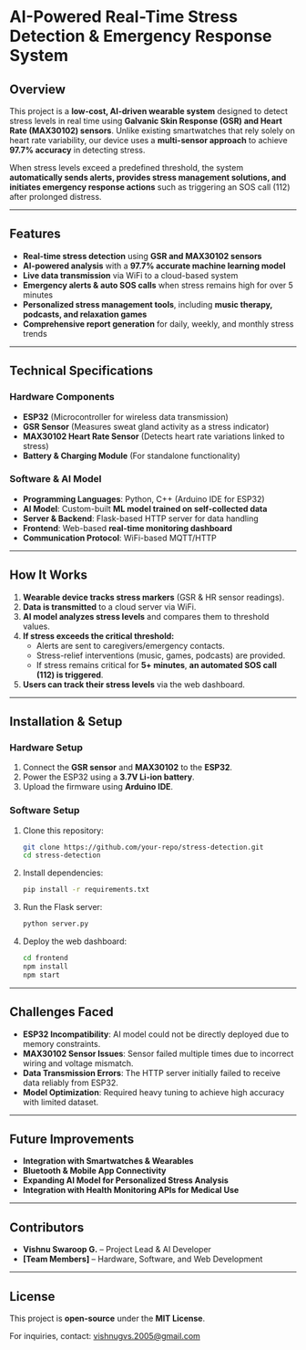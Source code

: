 # **AI-Powered Real-Time Stress Detection & Emergency Response System**

## **Overview**
This project is a **low-cost, AI-driven wearable system** designed to detect stress levels in real time using **Galvanic Skin Response (GSR) and Heart Rate (MAX30102) sensors**. Unlike existing smartwatches that rely solely on heart rate variability, our device uses a **multi-sensor approach** to achieve **97.7% accuracy** in detecting stress. 

When stress levels exceed a predefined threshold, the system **automatically sends alerts, provides stress management solutions, and initiates emergency response actions** such as triggering an SOS call (112) after prolonged distress.

---
## **Features**
- **Real-time stress detection** using **GSR and MAX30102 sensors**
- **AI-powered analysis** with a **97.7% accurate machine learning model**
- **Live data transmission** via WiFi to a cloud-based system
- **Emergency alerts & auto SOS calls** when stress remains high for over 5 minutes
- **Personalized stress management tools**, including **music therapy, podcasts, and relaxation games**
- **Comprehensive report generation** for daily, weekly, and monthly stress trends

---
## **Technical Specifications**
### **Hardware Components**
- **ESP32** (Microcontroller for wireless data transmission)
- **GSR Sensor** (Measures sweat gland activity as a stress indicator)
- **MAX30102 Heart Rate Sensor** (Detects heart rate variations linked to stress)
- **Battery & Charging Module** (For standalone functionality)

### **Software & AI Model**
- **Programming Languages**: Python, C++ (Arduino IDE for ESP32)
- **AI Model**: Custom-built **ML model trained on self-collected data**
- **Server & Backend**: Flask-based HTTP server for data handling
- **Frontend**: Web-based **real-time monitoring dashboard**
- **Communication Protocol**: WiFi-based MQTT/HTTP

---
## **How It Works**
1. **Wearable device tracks stress markers** (GSR & HR sensor readings).
2. **Data is transmitted** to a cloud server via WiFi.
3. **AI model analyzes stress levels** and compares them to threshold values.
4. **If stress exceeds the critical threshold:**
   - Alerts are sent to caregivers/emergency contacts.
   - Stress-relief interventions (music, games, podcasts) are provided.
   - If stress remains critical for **5+ minutes**, **an automated SOS call (112) is triggered**.
5. **Users can track their stress levels** via the web dashboard.

---
## **Installation & Setup**
### **Hardware Setup**
1. Connect the **GSR sensor** and **MAX30102** to the **ESP32**.
2. Power the ESP32 using a **3.7V Li-ion battery**.
3. Upload the firmware using **Arduino IDE**.

### **Software Setup**
1. Clone this repository:
   ```bash
   git clone https://github.com/your-repo/stress-detection.git
   cd stress-detection
   ```
2. Install dependencies:
   ```bash
   pip install -r requirements.txt
   ```
3. Run the Flask server:
   ```bash
   python server.py
   ```
4. Deploy the web dashboard:
   ```bash
   cd frontend
   npm install
   npm start
   ```

---
## **Challenges Faced**
- **ESP32 Incompatibility**: AI model could not be directly deployed due to memory constraints.
- **MAX30102 Sensor Issues**: Sensor failed multiple times due to incorrect wiring and voltage mismatch.
- **Data Transmission Errors**: The HTTP server initially failed to receive data reliably from ESP32.
- **Model Optimization**: Required heavy tuning to achieve high accuracy with limited dataset.

---
## **Future Improvements**
- **Integration with Smartwatches & Wearables**
- **Bluetooth & Mobile App Connectivity**
- **Expanding AI Model for Personalized Stress Analysis**
- **Integration with Health Monitoring APIs for Medical Use**

---
## **Contributors**
- **Vishnu Swaroop G.** – Project Lead & AI Developer
- **[Team Members]** – Hardware, Software, and Web Development

---
## **License**
This project is **open-source** under the **MIT License**.

For inquiries, contact: [vishnugvs.2005@gmail.com](mailto:vishnugvs.2005@gmail.com)
